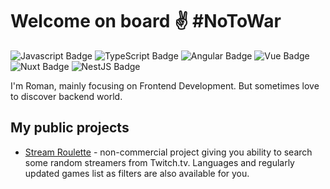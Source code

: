 # Welcome on board ✌ #NoToWar

![Javascript Badge](https://img.shields.io/badge/JavaScript-efd81d)
![TypeScript Badge](https://img.shields.io/badge/TypeScript-blue)
![Angular Badge](https://img.shields.io/badge/Angular-c3002f)
![Vue Badge](https://img.shields.io/badge/Vue-3fb27f)
![Nuxt Badge](https://img.shields.io/badge/Nuxt-00dc82)
![NestJS Badge](https://img.shields.io/badge/NestJS-e0234e)
<!---
![GitHub commit activity](https://img.shields.io/github/commit-activity/m/Romjkez/mini-backend?style=flat-square)
-->

I'm Roman, mainly focusing on Frontend Development. But sometimes love to discover backend world.

## My public projects
- [Stream Roulette](https://stream-roulette.live) - non-commercial project giving you ability to search some random streamers from Twitch.tv. Languages and regularly updated games list as filters are also available for you.
